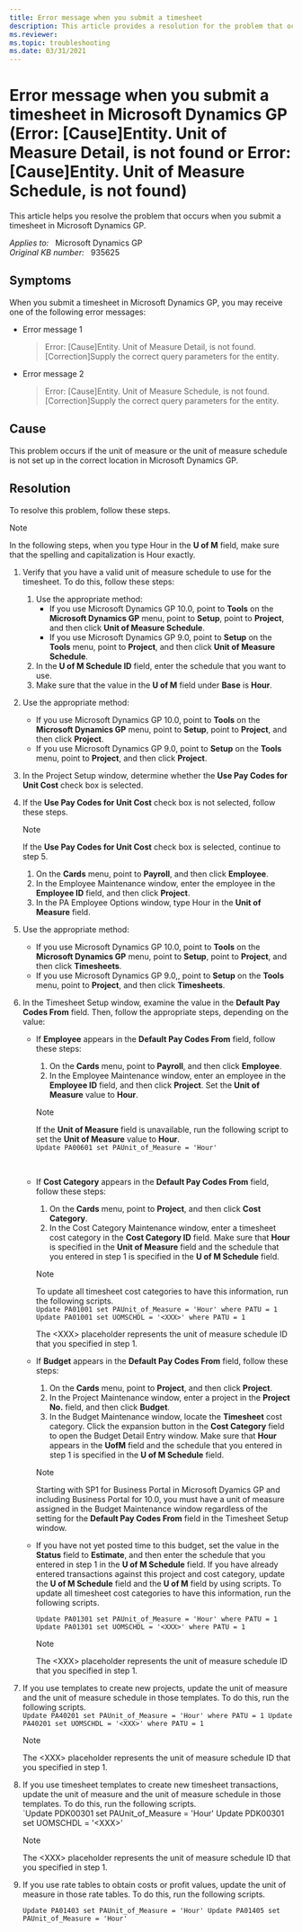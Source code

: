 ```yaml
---
title: Error message when you submit a timesheet
description: This article provides a resolution for the problem that occurs when you submit a timesheet in Microsoft Dynamics GP.
ms.reviewer: 
ms.topic: troubleshooting
ms.date: 03/31/2021
---
```

# Error message when you submit a timesheet in Microsoft Dynamics GP (Error: [Cause]Entity. Unit of Measure Detail, is not found or Error: [Cause]Entity. Unit of Measure Schedule, is not found)

This article helps you resolve the problem that occurs when you submit a timesheet in Microsoft Dynamics GP.

_Applies to:_ &nbsp; Microsoft Dynamics GP  
_Original KB number:_ &nbsp; 935625  

## Symptoms

When you submit a timesheet in Microsoft Dynamics GP, you may receive one of the following error messages:

- Error message 1

  > Error: [Cause]Entity. Unit of Measure Detail, is not found. [Correction]Supply the correct query parameters for the entity.

- Error message 2

  > Error: [Cause]Entity. Unit of Measure Schedule, is not found. [Correction]Supply the correct query parameters for the entity.

## Cause

This problem occurs if the unit of measure or the unit of measure schedule is not set up in the correct location in Microsoft Dynamics GP.

## Resolution

To resolve this problem, follow these steps.

> [!NOTE]
> In the following steps, when you type Hour in the **U of M** field, make sure that the spelling and capitalization is Hour exactly.

1. Verify that you have a valid unit of measure schedule to use for the timesheet. To do this, follow these steps:
    1. Use the appropriate method:
        - If you use Microsoft Dynamics GP 10.0, point to **Tools** on the **Microsoft Dynamics GP** menu, point to **Setup**, point to **Project**, and then click **Unit of Measure Schedule**.
        - If you use Microsoft Dynamics GP 9.0, point to **Setup** on the **Tools** menu, point to **Project**, and then click **Unit of Measure Schedule**.
    1. In the **U of M Schedule ID** field, enter the schedule that you want to use.
    1. Make sure that the value in the **U of M** field under **Base** is **Hour**.
1. Use the appropriate method:
    - If you use Microsoft Dynamics GP 10.0, point to **Tools** on the **Microsoft Dynamics GP** menu, point to **Setup**, point to **Project**, and then click **Project**.
    - If you use Microsoft Dynamics GP 9.0, point to **Setup** on the **Tools** menu, point to **Project**, and then click **Project**.
1. In the Project Setup window, determine whether the **Use Pay Codes for Unit Cost** check box is selected.
1. If the **Use Pay Codes for Unit Cost** check box is not selected, follow these steps.
    > [!NOTE]
    > If the **Use Pay Codes for Unit Cost** check box is selected, continue to step 5.
    1. On the **Cards** menu, point to **Payroll**, and then click **Employee**.
    1. In the Employee Maintenance window, enter the employee in the **Employee ID** field, and then click **Project**.
    1. In the PA Employee Options window, type Hour in the **Unit of Measure** field.
1. Use the appropriate method:
    - If you use Microsoft Dynamics GP 10.0, point to **Tools** on the **Microsoft Dynamics GP** menu, point to **Setup**, point to **Project**, and then click **Timesheets**.
    - If you use Microsoft Dynamics GP 9.0,, point to **Setup** on the **Tools** menu, point to **Project**, and then click **Timesheets**.
1. In the Timesheet Setup window, examine the value in the **Default Pay Codes From** field. Then, follow the appropriate steps, depending on the value:
    - If **Employee** appears in the **Default Pay Codes From** field, follow these steps:
      1. On the **Cards** menu, point to **Payroll**, and then click **Employee**.
      1. In the Employee Maintenance window, enter an employee in the **Employee ID** field, and then click **Project**. Set the **Unit of Measure** value to **Hour**.

      > [!NOTE]
      > If the **Unit of Measure** field is unavailable, run the following script to set the **Unit of Measure** value to **Hour**.</br>`Update PA00601 set PAUnit_of_Measure = 'Hour'`</li></br>
    - If **Cost Category** appears in the **Default Pay Codes From** field, follow these steps:
      1. On the **Cards** menu, point to **Project**, and then click **Cost Category**.
      1. In the Cost Category Maintenance window, enter a timesheet cost category in the **Cost Category ID** field. Make sure that **Hour** is specified in the **Unit of Measure** field and the schedule that you entered in step 1 is specified in the **U of M Schedule** field.

        > [!NOTE]
        > To update all timesheet cost categories to have this information, run the following scripts.</br>`Update PA01001 set PAUnit_of_Measure = 'Hour' where PATU = 1 Update PA01001 set UOMSCHDL = '<XXX>' where PATU = 1`
        >
        > The \<XXX> placeholder represents the unit of measure schedule ID that you specified in step 1.
    - If **Budget** appears in the **Default Pay Codes From** field, follow these steps:
      1. On the **Cards** menu, point to **Project**, and then click **Project**.
      1. In the Project Maintenance window, enter a project in the **Project No.** field, and then click **Budget**.
      1. In the Budget Maintenance window, locate the **Timesheet** cost category. Click the expansion button in the **Cost Category** field to open the Budget Detail Entry window. Make sure that **Hour** appears in the **UofM** field and the schedule that you entered in step 1 is specified in the **U of M Schedule** field.

        > [!NOTE]
        > Starting with SP1 for Business Portal in Microsoft Dyamics GP and including Business Portal for 10.0, you must have a unit of measure assigned in the Budget Maintenance window regardless of the setting for the **Default Pay Codes From** field in the Timesheet Setup window.
    - If you have not yet posted time to this budget, set the value in the **Status** field to **Estimate**, and then enter the schedule that you entered in step 1 in the **U of M Schedule** field. If you have already entered transactions against this project and cost category, update the **U of M Schedule** field and the **U of M** field by using scripts. To update all timesheet cost categories to have this information, run the following scripts.

      `Update PA01301 set PAUnit_of_Measure = 'Hour' where PATU = 1 Update PA01301 set UOMSCHDL = '<XXX>' where PATU = 1`
      > [!NOTE]
      > The \<XXX> placeholder represents the unit of measure schedule ID that you specified in step 1.
1. If you use templates to create new projects, update the unit of measure and the unit of measure schedule in those templates. To do this, run the following scripts.</br>`Update PA40201 set PAUnit_of_Measure = 'Hour' where PATU = 1 Update PA40201 set UOMSCHDL = '<XXX>' where PATU = 1`
    > [!NOTE]
    > The \<XXX> placeholder represents the unit of measure schedule ID that you specified in step 1.
1. If you use timesheet templates to create new timesheet transactions, update the unit of measure and the unit of measure schedule in those templates. To do this, run the following scripts.</br>`Update PDK00301 set PAUnit_of_Measure = 'Hour' Update PDK00301 set UOMSCHDL = '\<XXX>'
    > [!NOTE]
    > The \<XXX> placeholder represents the unit of measure schedule ID that you specified in step 1.
1. If you use rate tables to obtain costs or profit values, update the unit of measure in those rate tables. To do this, run the following scripts.

    `Update PA01403 set PAUnit_of_Measure = 'Hour' Update PA01405 set PAUnit_of_Measure = 'Hour'`
